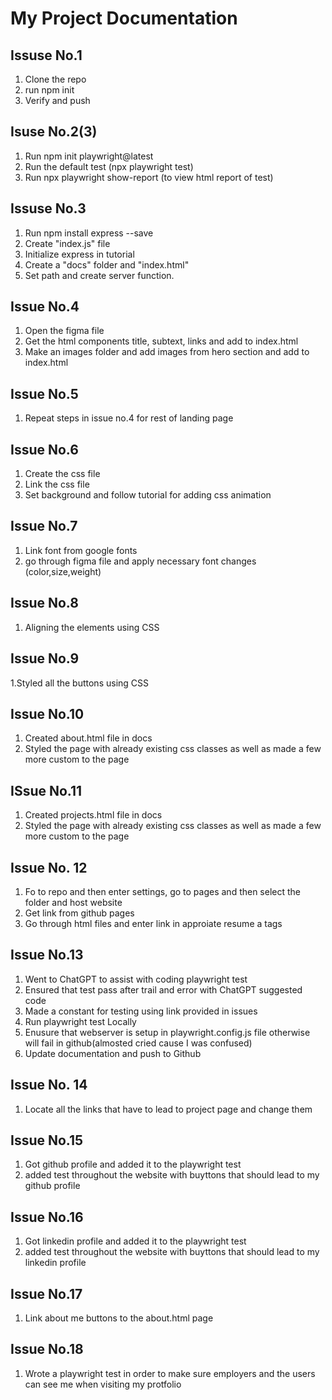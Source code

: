 # My Project Documentation

## Issuse No.1
   1. Clone the repo
   2. run npm init
   3. Verify and push 

## Isuse No.2(3)
   1. Run npm init playwright@latest
   2. Run the default test (npx playwright test)
   3. Run npx playwright show-report (to view html report of test)

## Issuse No.3
   1. Run npm install express --save
   2. Create "index.js" file 
   3. Initialize express in tutorial 
   4. Create a "docs" folder and "index.html"
   5. Set path and create server function.


## Issue No.4
   1. Open the figma file
   2. Get the html components title, subtext, links and add to index.html
   3. Make an images folder and add images from hero section and add to index.html


## Issue No.5
   1. Repeat steps in issue no.4 for rest of landing page 

## Issue No.6
   1. Create the css file 
   2. Link the css file 
   3. Set background and follow tutorial for adding css animation


## Issue No.7
   1. Link font from google fonts 
   2. go through figma file and apply necessary font changes (color,size,weight)


## Issue No.8 
 1. Aligning the elements using CSS

## Issue No.9
   1.Styled all the buttons using CSS

## Issue No.10

 1. Created about.html file in docs 
 2. Styled the page with already existing css classes as well as made a few more custom to the page 

 ## ISsue No.11
   1. Created projects.html file in docs 
   2. Styled the page with already existing css classes as well as made a few more custom to the page 


 ## Issue No. 12
   1. Fo to repo and then enter settings, go to pages and then select the folder and host website 
   2. Get link from github pages
   3. Go through html files and enter link in approiate resume a tags 

## Issue No.13
   1. Went to ChatGPT to assist with coding playwright test 
   2. Ensured that test pass after trail and error with ChatGPT suggested code
   3. Made a constant for testing using link provided in issues 
   4. Run playwright test Locally
   5. Enusure that webserver is setup in playwright.config.js file otherwise will fail in github(almosted cried  cause I was confused)
   6. Update documentation and push to Github

## Issue No. 14
 1. Locate all the links that have to lead to project page and change them

 
 ## Issue No.15
 1. Got github profile and added it to the playwright test 
 2. added test throughout the website with buyttons that should lead to my github profile

 
 ## Issue No.16
 1. Got linkedin profile and added it to the playwright test 
 2. added test throughout the website with buyttons that should lead to my linkedin profile

 ## Issue No.17
 1. Link about me buttons to the about.html page

 ## Issue No.18
 1. Wrote a playwright test in order to make sure employers and the users can see me when visiting my protfolio 
 